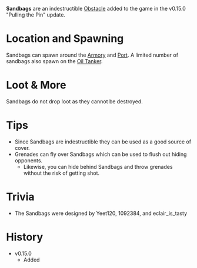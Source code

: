 **Sandbags** are an indestructible [Obstacle](/obstacles) added to the game in the v0.15.0 "Pulling the Pin" update.

# Location and Spawning
Sandbags can spawn around the [Armory](/buildings/armory) and [Port](/buildings/port). A limited number of sandbags also spawn on the [Oil Tanker](/obstacles/oil_tanker_ship).

# Loot & More
Sandbags do not drop loot as they cannot be destroyed.

# Tips
- Since Sandbags are indestructible they can be used as a good source of cover.
- Grenades can fly over Sandbags which can be used to flush out hiding opponents.
  - Likewise, you can hide behind Sandbags and throw grenades without the risk of getting shot.

# Trivia
- The Sandbags were designed by Yeet120, 1092384, and eclair_is_tasty

# History
- v0.15.0
  - Added
